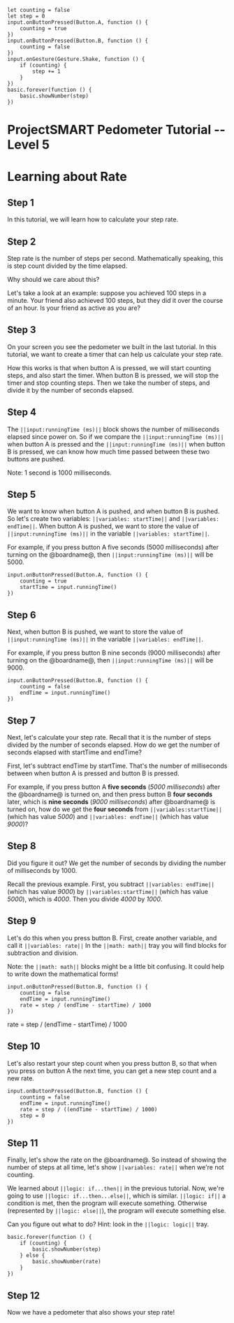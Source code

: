 ```template
let counting = false
let step = 0
input.onButtonPressed(Button.A, function () {
    counting = true
})
input.onButtonPressed(Button.B, function () {
    counting = false
})
input.onGesture(Gesture.Shake, function () {
    if (counting) {
        step += 1
    }
})
basic.forever(function () {
    basic.showNumber(step)
})
```

# ProjectSMART Pedometer Tutorial -- Level 5
# Learning about Rate

## Step 1

In this tutorial, we will learn how to calculate your step rate.

## Step 2

Step rate is the number of steps per second. Mathematically speaking, this is step count divided by the time elapsed.

Why should we care about this?

Let's take a look at an example: suppose you achieved 100 steps in a minute.
Your friend also achieved 100 steps, but they did it over the course of an hour.
Is your friend as active as you are?

## Step 3

On your screen you see the pedometer we built in the last tutorial.
In this tutorial, we want to create a timer that can help us calculate your step rate.

How this works is that when button A is pressed, we will start counting steps, and also start the timer.
When button B is pressed, we will stop the timer and stop counting steps.
Then we take the number of steps, and divide it by the number of seconds elapsed.

## Step 4

The ``||input:runningTime (ms)||`` block shows the number of milliseconds elapsed since power on.
So if we compare the ``||input:runningTime (ms)||`` when button A is pressed and the ``||input:runningTime (ms)||`` when button B is pressed,
we can know how much time passed between these two buttons are pushed.

Note: 1 second is 1000 milliseconds.

## Step 5

We want to know when button A is pushed, and when button B is pushed.
So let's create two variables: ``||variables: startTime||`` and ``||variables: endTime||``.
When button A is pushed, we want to store the value of ``||input:runningTime (ms)||`` in the variable
``||variables: startTime||``.

For example, if you press button A five seconds (5000 milliseconds) after turning on the @boardname@,
then ``||input:runningTime (ms)||`` will be 5000.

```blocks
input.onButtonPressed(Button.A, function () {
    counting = true
    startTime = input.runningTime()
})
```

## Step 6

Next, when button B is pushed, we want to store the value of ``||input:runningTime (ms)||`` in the variable
``||variables: endTime||``.

For example, if you press button B nine seconds (9000 milliseconds) after turning on the @boardname@,
then ``||input:runningTime (ms)||`` will be 9000.

```blocks
input.onButtonPressed(Button.B, function () {
    counting = false
    endTime = input.runningTime()
})
```

## Step 7

Next, let's calculate your step rate.
Recall that it is the number of steps divided by the number of seconds elapsed.
How do we get the number of seconds elapsed with startTime and endTime?

First, let's subtract endTime by startTime. That's the number of milliseconds between when button A is pressed and button B is pressed.

For example, if you press button A **five seconds** (*5000 milliseconds*) after the @boardname@ is turned on,
and then press button B **four seconds** later, which is **nine seconds** (*9000 milliseconds*) after @boardname@ is turned on,
how do we get the **four seconds** from ``||variables:startTime||`` (which has value *5000*) and ``||variables: endTime||`` (which has value *9000*)?

## Step 8

Did you figure it out?
We get the number of seconds by dividing the number of milliseconds by 1000.

Recall the previous example.
First, you subtract ``||variables: endTime||`` (which has value *9000*) by ``||variables:startTime||`` (which has value *5000*), which is *4000*.
Then you divide *4000* by *1000*.

## Step 9

Let's do this when you press button B.
First, create another variable, and call it ``||variables: rate||``
In the ``||math: math||`` tray you will find blocks for subtraction and division.

Note: the ``||math: math||`` blocks might be a little bit confusing. It could help to write down the mathematical forms! 

```blocks
input.onButtonPressed(Button.B, function () {
    counting = false
    endTime = input.runningTime()
    rate = step / (endTime - startTime) / 1000
})
```
rate = step / (endTime - startTime) / 1000

## Step 10

Let's also restart your step count when you press button B,
so that when you press on button A the next time, you can get a new step count and a new rate.

```blocks
input.onButtonPressed(Button.B, function () {
    counting = false
    endTime = input.runningTime()
    rate = step / ((endTime - startTime) / 1000)
    step = 0
})
```

## Step 11

Finally, let's show the rate on the @boardname@.
So instead of showing the number of steps at all time, let's show ``||variables: rate||`` when we're not counting.

We learned about ``||logic: if...then||`` in the previous tutorial.
Now, we're going to use ``||logic: if...then...else||``, which is similar. ``||logic: if||`` a condition is met, then the program will execute something.
Otherwise (represented by ``||logic: else||``), the program will execute something else.

Can you figure out what to do?
Hint: look in the ``||logic: logic||`` tray.

```block
basic.forever(function () {
    if (counting) {
        basic.showNumber(step)
    } else {
        basic.showNumber(rate)
    }
})
```

## Step 12

Now we have a pedometer that also shows your step rate!

